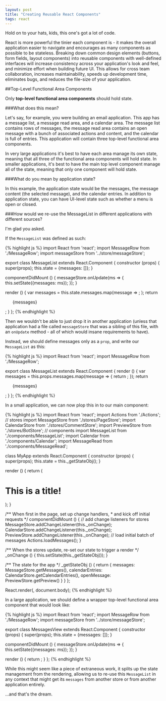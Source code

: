```yaml
---
layout: post
title: "Creating Reusable React Components"
tags: react
---
```


Hold on to your hats, kids, this one's got a lot of code.

React is more powerful the tinier each component is - it makes the overall
application easier to navigate and encourages as many components as possible to
be stateless. Breaking down common design elements (buttons, form fields, layout
components) into reusable components with well-defined interfaces will increase
consistency across your application's look and feel, and minimize effort when
building future UI. This allows for cross team collaboration, increases
maintainability, speeds up development time, eliminates bugs, and reduces the
file-size of your application.

##Top-Level Functional Area Components

Only **top-level functional area components** should hold state.

###What does this mean?

Let's say, for example, you were building an email application. This app has a
message list, a message read area, and a calendar area. The message list
contains rows of messages, the message read area contains an open message with a
bunch of associated actions and content, and the calendar is full of entries.
This application will contain three top-level functional area components.

In very large applications it's best to have each area manage its own state,
meaning that all three of the functional area components will hold state. In
smaller applications, it's best to have the main top level component manage all
of the state, meaning that only one component will hold state.

###What do you mean by application state?

In this example, the application state would be the messages, the message
content (the selected message), and the calendar entries. In addition to
application state, you can have UI-level state such as whether a menu is open or
closed.

###How would we re-use the MessageList in different applications with different sources?

I'm glad you asked.

If the `MessageList` was defined as such:

{% highlight js %}
import React        from 'react';
import MessageRow   from './MessageRow';
import messageStore from '../store/messageStore';

export class MessageList extends React.Component {
  constructor (props) {
    super(props);
    this.state = {messages: []};
  }

  componentDidMount () {
    messageStore.onUpdate(ms => { this.setState({messages: ms}); });
  }

  render () {
    var messages = this.state.messages.map(message =>
      <MessageRow message={message} key={message.id} />;
    );
    return <ul className='messageList'>{messages}</ul>;
  }
};
{% endhighlight %}

Then we wouldn't be able to just drop it in another application (unless that
application had a file called `messageStore` that was a sibling of this file,
with an `onUpdate` method - all of which would insane requirements to have).

 Instead, we should define messages only as a `prop`, and write our
`MessageList` as this:

{% highlight js %}
import React       from 'react';
import MessageRow  from './MessageRow';

export class MessageList extends React.Component {
  render () {
    var messages = this.props.messages.map(message => {
      return <MessageRow message={message} key={message.id} />;
    });
    return <ul className='messageList'>{messages}</ul>;
  }
};
{% endhighlight %}

In a small application, we can now plop this in to our main component:

{% highlight js %}
import React         from 'react';
import Actions       from './Actions';
// stores
import MessageStore  from './stores/PageStore';
import CalendarStore from './stores/CommentStore';
import PreviewStore  from './stores/BotStore';
// components
import MessageList   from './components/MessageList';
import Calendar      from './components/Calendar';
import MessageRead   from './components/MessageRead';

class MyApp extends React.Component {
  constructor (props) {
    super(props);
    this.state = this._getStateObj();
  }

  render () {
    return (
      <div className='my-really-cool-app'>
        <h1 className='my-really-cool-title'>This is a title!</h1>
        <MessageList messages={this.state.messages} />
        <Calendar calendarEntries={this.state.calendarEntries} />
        <MessageRead openMessage={this.state.openMessage} />
      </div>
    );
  }

  /** When first in the page, set up change handlers,
    * and kick off initial requests */
  componentDidMount () {
    // add change listeners for stores
    MessageStore.addChangeListener(this._onChange);
    CalendarStore.addChangeListener(this._onChange);
    PreviewStore.addChangeListener(this._onChange);
    // load initial batch of messages
    Actions.loadMessages();
  }

  /** When the stores update, re-set our state to trigger a render */
  _onChange () {
    this.setState(this._getStateObj());
  }

  /** The state for the app */
  _getStateObj () {
    return {
      messages: MessageStore.getMessages(),
      calendarEntries: CalendarStore.getCalendarEntries(),
      openMessage: PreviewStore.getPreview()
    }
  }
};

React.render(<MyApp />, document.body);
{% endhighlight %}

 In a large application, we should define a wrapper top-level functional area
component that would look like:

{% highlight js %}
import React        from 'react';
import MessageRow   from './MessageRow';
import messageStore from '../store/messageStore';

export class MessagesView extends React.Component {
  constructor (props) {
    super(props);
    this.state = {messages: []};
  }

  componentDidMount () {
    messageStore.onUpdate(ms => { this.setState({messages: ms}); });
  }

  render () {
    return <MessageList messages={this.state.messages} />;
  }
};
{% endhighlight %}

 While this might seem like a piece of extraneous work, it splits up the state
management from the rendering, allowing us to re-use this `MessageList` in any
context that might get its `messages` from another store or from another
application entirely.

...and that's the dream.
